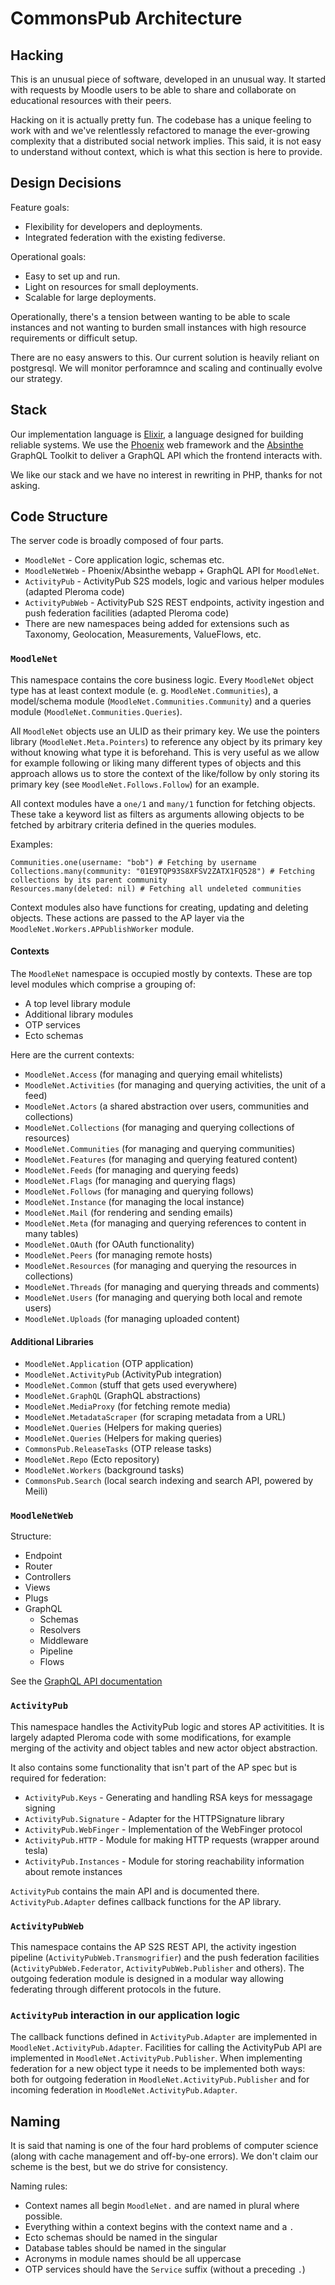 # CommonsPub Architecture

## Hacking

This is an unusual piece of software, developed in an unusual
way. It started with requests by Moodle users to be able to share and
collaborate on educational resources with their peers.

Hacking on it is actually pretty fun. The codebase has a unique
feeling to work with and we've relentlessly refactored to manage the
ever-growing complexity that a distributed social network
implies. This said, it is not easy to understand without context,
which is what this section is here to provide.

## Design Decisions

Feature goals:

- Flexibility for developers and deployments.
- Integrated federation with the existing fediverse.

Operational goals:

- Easy to set up and run.
- Light on resources for small deployments.
- Scalable for large deployments.

Operationally, there's a tension between wanting to be able to scale
instances and not wanting to burden small instances with
high resource requirements or difficult setup.

There are no easy answers to this. Our current solution is heavily
reliant on postgresql. We will monitor perforamnce and scaling and
continually evolve our strategy.

## Stack

Our implementation language is [Elixir](https://www.elixir-lang.org/),
a language designed for building reliable systems. We use the
[Phoenix](https://www.phoenixframework.org/) web framework and the
[Absinthe](https://absinthe-graphql.org/) GraphQL Toolkit to deliver a
GraphQL API which the frontend interacts with.

We like our stack and we have no interest in rewriting in PHP, thanks
for not asking.

## Code Structure

The server code is broadly composed of four parts.

- `MoodleNet` - Core application logic, schemas etc.
- `MoodleNetWeb` - Phoenix/Absinthe webapp + GraphQL API for `MoodleNet`.
- `ActivityPub` - ActivityPub S2S models, logic and various helper modules (adapted Pleroma code)
- `ActivityPubWeb` - ActivityPub S2S REST endpoints, activity ingestion and push federation facilities (adapted Pleroma code)
- There are new namespaces being added for extensions such as Taxonomy, Geolocation, Measurements, ValueFlows, etc.

### `MoodleNet`

This namespace contains the core business logic. Every `MoodleNet` object type has at least context module (e. g. `MoodleNet.Communities`), a model/schema module (`MoodleNet.Communities.Community`) and a queries module (`MoodleNet.Communities.Queries`).

All `MoodleNet` objects use an ULID as their primary key. We use the pointers library (`MoodleNet.Meta.Pointers`) to reference any object by its primary key without knowing what type it is beforehand. This is very useful as we allow for example following or liking many different types of objects and this approach allows us to store the context of the like/follow by only storing its primary key (see `MoodleNet.Follows.Follow`) for an example.

All context modules have a `one/1` and `many/1` function for fetching objects. These take a keyword list as filters as arguments allowing objects to be fetched by arbitrary criteria defined in the queries modules.

Examples:

```
Communities.one(username: "bob") # Fetching by username
Collections.many(community: "01E9TQP93S8XFSV2ZATX1FQ528") # Fetching collections by its parent community
Resources.many(deleted: nil) # Fetching all undeleted communities
```

Context modules also have functions for creating, updating and deleting objects. These actions are passed to the AP layer via the `MoodleNet.Workers.APPublishWorker` module.

#### Contexts

The `MoodleNet` namespace is occupied mostly by contexts. These are
top level modules which comprise a grouping of:

- A top level library module
- Additional library modules
- OTP services
- Ecto schemas

Here are the current contexts:

- `MoodleNet.Access` (for managing and querying email whitelists)
- `MoodleNet.Activities` (for managing and querying activities, the unit of a feed)
- `MoodleNet.Actors` (a shared abstraction over users, communities and collections)
- `MoodleNet.Collections` (for managing and querying collections of resources)
- `MoodleNet.Communities` (for managing and querying communities)
- `MoodleNet.Features` (for managing and querying featured content)
- `MoodleNet.Feeds` (for managing and querying feeds)
- `MoodleNet.Flags` (for managing and querying flags)
- `MoodleNet.Follows` (for managing and querying follows)
- `MoodleNet.Instance` (for managing the local instance)
- `MoodleNet.Mail` (for rendering and sending emails)
- `MoodleNet.Meta` (for managing and querying references to content in many tables)
- `MoodleNet.OAuth` (for OAuth functionality)
- `MoodleNet.Peers` (for managing remote hosts)
- `MoodleNet.Resources` (for managing and querying the resources in collections)
- `MoodleNet.Threads` (for managing and querying threads and comments)
- `MoodleNet.Users` (for managing and querying both local and remote users)
- `MoodleNet.Uploads` (for managing uploaded content)

#### Additional Libraries

- `MoodleNet.Application` (OTP application)
- `MoodleNet.ActivityPub` (ActivityPub integration)
- `MoodleNet.Common` (stuff that gets used everywhere)
- `MoodleNet.GraphQL` (GraphQL abstractions)
- `MoodleNet.MediaProxy` (for fetching remote media)
- `MoodleNet.MetadataScraper` (for scraping metadata from a URL)
- `MoodleNet.Queries` (Helpers for making queries)
- `MoodleNet.Queries` (Helpers for making queries)
- `CommonsPub.ReleaseTasks` (OTP release tasks)
- `MoodleNet.Repo` (Ecto repository)
- `MoodleNet.Workers` (background tasks)
- `CommonsPub.Search` (local search indexing and search API, powered by Meili)

### `MoodleNetWeb`

Structure:

- Endpoint
- Router
- Controllers
- Views
- Plugs
- GraphQL
  - Schemas
  - Resolvers
  - Middleware
  - Pipeline
  - Flows

See the [GraphQL API documentation](./GRAPHQL.md)

### `ActivityPub`

This namespace handles the ActivityPub logic and stores AP activitities. It is largely adapted Pleroma code with some modifications, for example merging of the activity and object tables and new actor object abstraction.

It also contains some functionality that isn't part of the AP spec but is required for federation:

- `ActivityPub.Keys` - Generating and handling RSA keys for messagage signing
- `ActivityPub.Signature` - Adapter for the HTTPSignature library
- `ActivityPub.WebFinger` - Implementation of the WebFinger protocol
- `ActivityPub.HTTP` - Module for making HTTP requests (wrapper around tesla)
- `ActivityPub.Instances` - Module for storing reachability information about remote instances

`ActivityPub` contains the main API and is documented there. `ActivityPub.Adapter` defines callback functions for the AP library.

### `ActivityPubWeb`

This namespace contains the AP S2S REST API, the activity ingestion pipeline (`ActivityPubWeb.Transmogrifier`) and the push federation facilities (`ActivityPubWeb.Federator`, `ActivityPubWeb.Publisher` and others). The outgoing federation module is designed in a modular way allowing federating through different protocols in the future.

### `ActivityPub` interaction in our application logic

The callback functions defined in `ActivityPub.Adapter` are implemented in `MoodleNet.ActivityPub.Adapter`. Facilities for calling the ActivityPub API are implemented in `MoodleNet.ActivityPub.Publisher`. When implementing federation for a new object type it needs to be implemented both ways: both for outgoing federation in `MoodleNet.ActivityPub.Publisher` and for incoming federation in `MoodleNet.ActivityPub.Adapter`.

## Naming

It is said that naming is one of the four hard problems of computer
science (along with cache management and off-by-one errors). We don't
claim our scheme is the best, but we do strive for consistency.

Naming rules:

- Context names all begin `MoodleNet.` and are named in plural where possible.
- Everything within a context begins with the context name and a `.`
- Ecto schemas should be named in the singular
- Database tables should be named in the singular
- Acronyms in module names should be all uppercase
- OTP services should have the `Service` suffix (without a preceding `.`)
